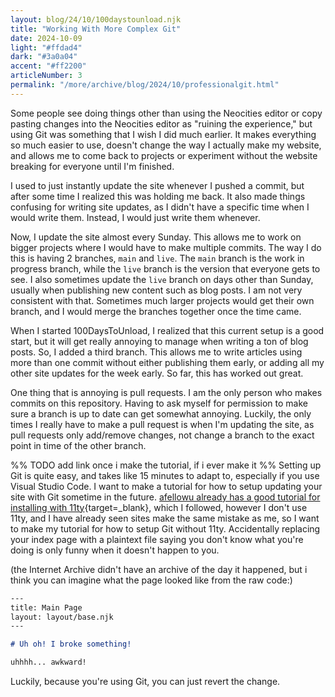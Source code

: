```yaml
---
layout: blog/24/10/100daystounload.njk
title: "Working With More Complex Git"
date: 2024-10-09
light: "#ffdad4"
dark: "#3a0a04"
accent: "#ff2200"
articleNumber: 3
permalink: "/more/archive/blog/2024/10/professionalgit.html"
---
```

Some people see doing things other than using the Neocities editor or copy pasting changes into the Neocities editor as "ruining the experience," but using Git was something that I wish I did much earlier. It makes everything so much easier to use, doesn't change the way I actually make my website, and allows me to come back to projects or experiment without the website breaking for everyone until I'm finished.

I used to just instantly update the site whenever I pushed a commit, but after some time I realized this was holding me back. It also made things confusing for writing site updates, as I didn't have a specific time when I would write them. Instead, I would just write them whenever.

Now, I update the site almost every Sunday. This allows me to work on bigger projects where I would have to make multiple commits. The way I do this is having 2 branches, `main` and `live`. The `main` branch is the work in progress branch, while the `live` branch is the version that everyone gets to see. I also sometimes update the `live` branch on days other than Sunday, usually when publishing new content such as blog posts. I am not very consistent with that. Sometimes much larger projects would get their own branch, and I would merge the branches together once the time came.

When I started 100DaysToUnload, I realized that this current setup is a good start, but it will get really annoying to manage when writing a ton of blog posts. So, I added a third branch. This allows me to write articles using more than one commit without either publishing them early, or adding all my other site updates for the week early. So far, this has worked out great.

One thing that is annoying is pull requests. I am the only person who makes commits on this repository. Having to ask myself for permission to make sure a branch is up to date can get somewhat annoying. Luckily, the only times I really have to make a pull request is when I'm updating the site, as pull requests only add/remove changes, not change a branch to the exact point in time of the other branch.

%% TODO add link once i make the tutorial, if i ever make it %%
Setting up Git is quite easy, and takes like 15 minutes to adapt to, especially if you use Visual Studio Code. I want to make a tutorial for how to setup updating your site with Git sometime in the future. [afellowu already has a good tutorial for installing with 11ty](https://afellowu.neocities.org/blog/11ty-github-and-neocities){target=_blank}, which I followed, however I don't use 11ty, and I have already seen sites make the same mistake as me, so I want to make my tutorial for how to setup Git without 11ty. Accidentally replacing your index page with a plaintext file saying you don't know what you're doing is only funny when it doesn't happen to you.

(the Internet Archive didn't have an archive of the day it happened, but i think you can imagine what the page looked like from the raw code:)
```md
‐‐‐
title: Main Page
layout: layout/base.njk
‐‐‐

# Uh oh! I broke something!

uhhhh... awkward!
```

Luckily, because you're using Git, you can just revert the change.